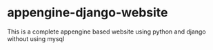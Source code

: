 appengine-django-website
========================

This is a complete appengine based website using python and django without using mysql
